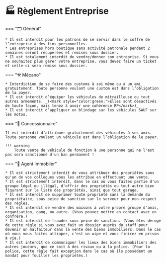 # 🏭 Règlement Entreprise

=== "🗂️ Général"

    * Il est interdit pour les patrons de se servir dans le coffre de l’entreprise à des fins personnelles.
    * Les entreprises hors boutique sans activité patronale pendant 2 semaines seront récupérées et remises sous dossier.
    * Il est totalement interdit de vendre/donner son entreprise. Si vous ne souhaitez plus gérer votre entreprise, vous devez faire un ticket et celle-ci sera remise sous dossier.

=== "⚒️ Mécano"

    * Interdiction de se faire des customs à soi même ou à un ami gratuitement. Toute personne voulant une custom est dans l’obligation de la payer.
    * Il est interdit d’équiper les véhicules de mitrailleuse ou tout autres armements. _(<mark style="color:green;">Elles sont désactivés de toute façon, mais tenez à avoir une cohérence RP</mark>)_
    * Il est interdit d’appliquer un blindage sur les véhicules SAUF sur les motos.

=== "🚗 Concessionnaire"

    Il est interdit d’attribuer gratuitement des véhicules à ses amis. Toute personne voulant un véhicule est dans l’obligation de le payer.

    !!! warning
        Toute vente de véhicule de fonction à une personne qui ne l'est pas sera sanctionné d'un ban permanent !


=== "🏢 Agent immobiler"

    * Il est strictement interdit de vous attribuer des propriétés sans qu'un de vos collègues vous les attribue en effectuant une vente.
    * Il est strictement interdit, dans le cas où vous faites partie d'un groupe légal ou illégal, d'offrir des propriétés ou tout autre bien figurant sur la liste des propriétés, ainsi que tout garage.
    * Il est interdit de supprimer toute propriété sans la demande du propriétaire, sous peine de sanction sur le serveur pour non-respect des règles.
    * Il est interdit de vendre des maisons à votre propre groupe d'amis, organisation, gang, ou autre. (Vous pouvez mettre en contact avec un confrère.)
    * Il est interdit de frauder sous peine de sanction. (Vous êtes dérogé de cette règle si vous avez fait un dossier auprès du staff pour devenir un malfaiteur dans la vente des biens immobiliers. Dans le cas où vous vous faites attraper, c'est un wipe et vous finirez en prison à vie.)
    * Il est interdit de communiquer les lieux des biens immobiliers des autres joueurs, que ce soit à des rivaux ou à la police. (Pour la police, cette règle fait exception dans le cas où ils possèdent un mandat pour fouiller les propriétés.)